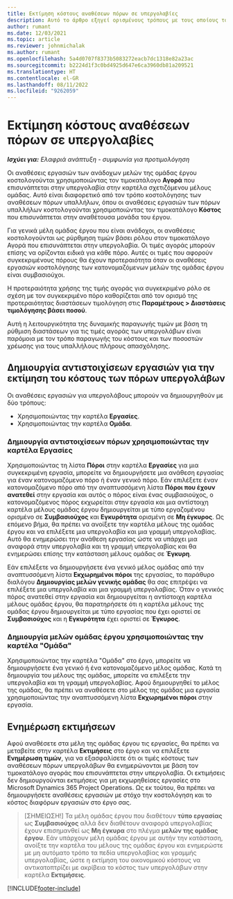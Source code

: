 ```yaml
---
title: Εκτίμηση κόστους αναθέσεων πόρων σε υπεργολαβίες
description: Αυτό το άρθρο εξηγεί ορισμένους τρόπους με τους οποίους το Microsoft Dynamics 365 Project Operations υπολογίζει την εκτίμηση κόστους των αναθέσεων πόρων σε υπεργολαβία.
author: rumant
ms.date: 12/03/2021
ms.topic: article
ms.reviewer: johnmichalak
ms.author: rumant
ms.openlocfilehash: 5a4d0707f8373b5083272eacb7dc1318e82a23ac
ms.sourcegitcommit: b2224d1f3c0bd4925d647e6ca3960db81a209521
ms.translationtype: HT
ms.contentlocale: el-GR
ms.lasthandoff: 08/11/2022
ms.locfileid: "9262059"
---
```

# <a name="cost-estimation-of-subcontracted-resource-assignments"></a>Εκτίμηση κόστους αναθέσεων πόρων σε υπεργολαβίες

_**Ισχύει για:** Ελαφριά ανάπτυξη - συμφωνία για προτιμολόγηση_

Οι αναθέσεις εργασιών των ανάδοχων μελών της ομάδας έργου κοστολογούνται χρησιμοποιώντας τον τιμοκατάλογο **Αγορά** που επισυνάπτεται στην υπεργολαβία στην καρτέλα σχετιζόμενου μέλους ομάδας. Αυτό είναι διαφορετικό από τον τρόπο κοστολόγησης των αναθέσεων πόρων υπαλλήλων, όπου οι αναθέσεις εργασιών των πόρων υπαλλήλων κοστολογούνται χρησιμοποιώντας τον τιμοκατάλογο **Κόστος** που επισυνάπτεται στην αναθέτουσα μονάδα του έργου. 

Για γενικά μέλη ομάδας έργου που είναι ανάδοχοι, οι αναθέσεις κοστολογούνται ως ρύρθμηση τιμών βάσει ρόλου στον τιμοκατάλογο Αγορά που επισυνάπτεται στην υπεργολαβία. Οι τιμές αγοράς μπορούν επίσης να ορίζονται ειδικά για κάθε πόρο. Αυτές οι τιμές που αφορούν συγκεκριμένους πόρους θα έχουν προτεραιότητα όταν οι αναθέσεις εργασιών κοστολόγησης των κατονομαζόμενων μελών της ομάδας έργου είναι συμβασιούχοι. 

Η προτεραιότητα χρήσης της τιμής αγοράς για συγκεκριμένο ρόλο σε σχέση με τον συγκεκριμένο πόρο καθορίζεται από τον ορισμό της προτεραιότητας διαστάσεων τιμολόγηση στις **Παραμέτρους > Διαστάσεις τιμολόγησης βάσει ποσού**.

Αυτή η λειτουργικότητα της δυναμικής παραγωγής τιμών με βάση τη ρύθμιση διαστάσεων για τις τιμές αγοράς των υπεργολάβων είναι παρόμοια με τον τρόπο παραγωγής του κόστους και των ποσοστών χρέωσης για τους υπαλλήλους πλήρους απασχόλησης. 

## <a name="creating-task-assignments-for-getting-cost-estimates-of-subcontractor-resources"></a>Δημιουργία αντιστοιχίσεων εργασιών για την εκτίμηση του κόστους των πόρων υπεργολάβων

Οι αναθέσεις εργασιών για υπεργολάβους μπορούν να δημιουργηθούν με δύο τρόπους: 
- Χρησιμοποιώντας την καρτέλα **Εργασίες**.
- Χρησιμοποιώντας την καρτέλα **Ομάδα**.

### <a name="creating-resources-assignments-using-the-tasks-tab"></a>Δημιουργία αντιστοιχίσεων πόρων χρησιμοποιώντας την καρτέλα Εργασίες
Χρησιμοποιώντας τη λίστα **Πόροι** στην καρτέλα **Εργασίες** για μια συγκεκριμένη εργασία, μπορείτε να δημιουργήσετε μια ανάθεση εργασίας για έναν κατονομαζόμενο πόρο ή έναν γενικό πόρο. Εάν επιλέξετε έναν κατονομαζόμενο πόρο από την αναπτυσσόμενη λίστα **Πόροι που έχουν ανατεθεί** στην εργασία και αυτός ο πόρος είναι ένας συμβασιούχος, ο κατονομαζόμενος πόρος εκχωρείται στην εργασία και μια αντίστοιχη καρτέλα μέλους ομάδας έργου δημιουργείται με τύπο εργαζομένου ορισμένο σε **Συμβασιούχος** και **Εγκυρότητα** ορισμένη σε **Μη έγκυρος**. Ως επόμενο βήμα, θα πρέπει να ανοίξετε την καρτέλα μέλους της ομάδας έργου και να επιλέξετε μια υπεργολαβία και μια γραμμή υπεργολαβίας. Αυτό θα ενημερώσει την ανάθεση εργασίας ώστε να υπάρχει μια αναφορά στην υπεργολαβία και τη γραμμή υπεργολαβίας και θα ενημερώσει επίσης την κατάσταση μέλους ομάδας σε **Έγκυρη**.

Εάν επιλέξετε να δημιουργήσετε ένα γενικό μέλος ομάδας από την αναπτυσσόμενη λίστα **Εκχωρημένοι πόροι** της εργασίας, το παράθυρο διαλόγου **Δημιουργίας μελών γενικής ομάδας** θα σας επιτρέψει να επιλέξετε μια υπεργολαβία και μια γραμμή υπεργολαβίας. Όταν ο γενικός πόρος ανατεθεί στην εργασία και δημιουργείται η αντίστοιχη καρτέλα μέλους ομάδας έργου, θα παρατηρήσετε ότι η καρτέλα μέλους της ομάδας έργου δημιουργείται με τύπο εργασίας που έχει οριστεί σε **Συμβασιούχος** και η **Εγκυρότητα** έχει οριστεί σε **Έγκυρος**.

### <a name="creating-project-team-members-using-the-team-tab"></a>Δημιουργία μελών ομάδας έργου χρησιμοποιώντας την καρτέλα "Ομάδα"
Χρησιμοποιώντας την καρτέλα "Ομάδα" στο έργο, μπορείτε να δημιουργήσετε ένα γενικό ή ένα κατονομαζόμενο μέλος ομάδας. Κατά τη δημιουργία του μέλους της ομάδας, μπορείτε να επιλέξετε την υπεργολαβία και τη γραμμή υπεργολαβίας. Αφού δημιουργηθεί το μέλος της ομάδας, θα πρέπει να αναθέσετε στο μέλος της ομάδας μια εργασία χρησιμοποιώντας την αναπτυσσόμενη λίστα **Εκχωρημένοι πόροι** στην εργασία. 

## <a name="updating-estimates"></a>Ενημέρωση εκτιμήσεων
Αφού αναθέσετε στα μέλη της ομάδας έργου τις εργασίες, θα πρέπει να μεταβείτε στην καρτέλα **Εκτιμήσεις** στο έργο και να επιλέξετε **Ενημέρωση τιμών**, για να εξασφαλίσετε ότι οι τιμές κόστους των αναθέσεων πόρων υπεργολάβων θα ενημερώνονται με βάση τον τιμοκατάλογο αγοράς που επισυνάπτεται στην υπεργολαβία. Οι εκτιμήσεις δεν δημιουργούνται εκτιμήσεις για μη εκχωρηθείσες εργασίες στο Microsoft Dynamics 365 Project Operations. Ως εκ τούτου, θα πρέπει να δημιουργήσετε αναθέσεις εργασιών με στόχο την κοστολόγηση και το κόστος διαφόρων εργασιών στο έργο σας. 

> [ΣΗΜΕΙΩΣΗ!] Τα μέλη ομάδας έργου που διαθέτουν **τύπο εργασίας** ως **Συμβασιούχος** αλλά δεν διαθέτουν αναφορά υπεργολαβίας έχουν επισημανθεί ως **Μη έγκυρα** στο πλέγμα **μελών της ομάδας έργου**. Εάν υπάρχουν μέλη ομάδας έργου με αυτήν την κατάσταση, ανοίξτε την καρτέλα του μέλους της ομάδας έργου και ενημερώστε με μη αυτόματο τρόπο τα πεδία υπεργολαβίας και γραμμής υπεργολαβίας, ώστε η εκτίμηση του οικονομικού κόστους να αντικατοπτρίζει με ακρίβεια το κόστος των υπεργολάβων στην καρτέλα **Εκτιμήσεις**. 


[!INCLUDE[footer-include](../../includes/footer-banner.md)]

